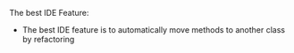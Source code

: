 The best IDE Feature:

- The best IDE feature is to automatically move methods to another class by refactoring
